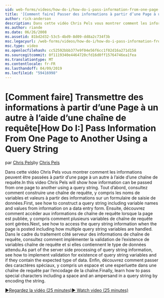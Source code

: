 ```yaml
---
uid: web-forms/videos/how-do-i/how-do-i-pass-information-from-one-page-to-another-using-a-query-string
title: '[Comment faire] Passer des informations à partir d’une Page à un autre à l’aide d’une chaîne de requête | Microsoft Docs'
author: rick-anderson
description: Dans cette vidéo Chris Pels vous montrer comment les informations peuvent être passées à partir d’une page à un autre à l’aide d’une chaîne de requête. Tout d’abord, consultez comment construire une chaîne de requête dans...
ms.author: riande
ms.date: 06/26/2008
ms.assetid: 81bd2d32-53c5-4bd9-8d09-dd8a2c734f3b
msc.legacyurl: /web-forms/videos/how-do-i/how-do-i-pass-information-from-one-page-to-another-using-a-query-string
msc.type: video
ms.openlocfilehash: cc52592bbb377e9f04e56f6cc1f02d16a271d158
ms.sourcegitcommit: 0f1119340e4464720cfd16d0ff15764746ea1fea
ms.translationtype: MT
ms.contentlocale: fr-FR
ms.lasthandoff: 04/09/2019
ms.locfileid: "59416998"
---
```

# <a name="how-do-i-pass-information-from-one-page-to-another-using-a-query-string"></a><span data-ttu-id="9430c-104">[Comment faire] Transmettre des informations à partir d’une Page à un autre à l’aide d’une chaîne de requête</span><span class="sxs-lookup"><span data-stu-id="9430c-104">[How Do I:] Pass Information From One Page to Another Using a Query String</span></span>

<span data-ttu-id="9430c-105">par [Chris Pels](https://twitter.com/chrispels)</span><span class="sxs-lookup"><span data-stu-id="9430c-105">by [Chris Pels](https://twitter.com/chrispels)</span></span>

<span data-ttu-id="9430c-106">Dans cette vidéo Chris Pels vous montrer comment les informations peuvent être passées à partir d’une page à un autre à l’aide d’une chaîne de requête.</span><span class="sxs-lookup"><span data-stu-id="9430c-106">In this video Chris Pels will show how information can be passed from one page to another using a query string.</span></span> <span data-ttu-id="9430c-107">Tout d’abord, consultez comment construire une chaîne de requête, y compris les noms de variables et valeurs à partir des informations sur un formulaire de saisie de données.</span><span class="sxs-lookup"><span data-stu-id="9430c-107">First, see how to construct a query string including variable names and values from information on a data entry form.</span></span> <span data-ttu-id="9430c-108">Ensuite, découvrez comment accéder aux informations de chaîne de requête lorsque la page est publiée, y compris comment plusieurs variables de chaîne de requête sont gérées.</span><span class="sxs-lookup"><span data-stu-id="9430c-108">Next, see how to access the query string information when the page is posted including how multiple query string variables are handled.</span></span> <span data-ttu-id="9430c-109">Dans le cadre du traitement côté serveur des informations de chaîne de requête, consultez comment implémenter la validation de l’existence de variables chaîne de requête et si elles contiennent le type de données attendu.</span><span class="sxs-lookup"><span data-stu-id="9430c-109">As part of the server side processing of query string information, see how to implement validation for existence of query string variables and if they contain the expected type of data.</span></span> <span data-ttu-id="9430c-110">Enfin, découvrez comment passer des caractères spéciaux, y compris un espace et une esperluette dans une chaîne de requête par l’encodage de la chaîne.</span><span class="sxs-lookup"><span data-stu-id="9430c-110">Finally, learn how to pass special characters including a space and an ampersand in a query string by encoding the string.</span></span>

[<span data-ttu-id="9430c-111">&#9654;Regardez la vidéo (25 minutes)</span><span class="sxs-lookup"><span data-stu-id="9430c-111">&#9654; Watch video (25 minutes)</span></span>](https://channel9.msdn.com/Blogs/ASP-NET-Site-Videos/how-do-i-pass-information-from-one-page-to-another-using-a-query-string)
